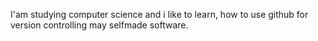 I'am studying computer science and i like to learn, how to use github for version controlling
may selfmade software.
